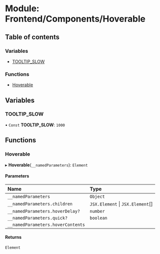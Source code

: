 # Module: Frontend/Components/Hoverable

## Table of contents

### Variables

- [TOOLTIP_SLOW](Frontend_Components_Hoverable.md#tooltip_slow)

### Functions

- [Hoverable](Frontend_Components_Hoverable.md#hoverable)

## Variables

### TOOLTIP_SLOW

• `Const` **TOOLTIP_SLOW**: `1000`

## Functions

### Hoverable

▸ **Hoverable**(`__namedParameters`): `Element`

#### Parameters

| Name                              | Type                             |
| :-------------------------------- | :------------------------------- |
| `__namedParameters`               | `Object`                         |
| `__namedParameters.children`      | `JSX.Element` \| `JSX.Element`[] |
| `__namedParameters.hoverDelay?`   | `number`                         |
| `__namedParameters.quick?`        | `boolean`                        |
| `__namedParameters.hoverContents` |                                  |

#### Returns

`Element`

